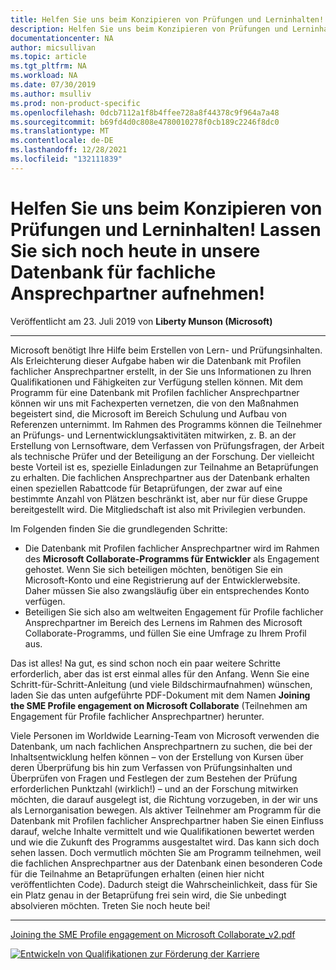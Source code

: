 ```yaml
---
title: Helfen Sie uns beim Konzipieren von Prüfungen und Lerninhalten! Lassen Sie sich noch heute in unsere Datenbank für fachliche Ansprechpartner aufnehmen! | Microsoft-Dokumentation
description: Helfen Sie uns beim Konzipieren von Prüfungen und Lerninhalten! Lassen Sie sich noch heute in unsere Datenbank für fachliche Ansprechpartner aufnehmen!
documentationcenter: NA
author: micsullivan
ms.topic: article
ms.tgt_pltfrm: NA
ms.workload: NA
ms.date: 07/30/2019
ms.author: msulliv
ms.prod: non-product-specific
ms.openlocfilehash: 0dcb7112a1f8b4ffee728a8f44378c9f964a7a48
ms.sourcegitcommit: b69fd4d0c808e4780010278f0cb189c2246f8dc0
ms.translationtype: MT
ms.contentlocale: de-DE
ms.lasthandoff: 12/28/2021
ms.locfileid: "132111839"
---
```

# <a name="help-us-create-exams-and-learning-content-join-our-sme-database-today"></a>Helfen Sie uns beim Konzipieren von Prüfungen und Lerninhalten! Lassen Sie sich noch heute in unsere Datenbank für fachliche Ansprechpartner aufnehmen!

Veröffentlicht am 23. Juli 2019 von **Liberty Munson (Microsoft)**

___

Microsoft benötigt Ihre Hilfe beim Erstellen von Lern- und Prüfungsinhalten. Als Erleichterung dieser Aufgabe haben wir die Datenbank mit Profilen fachlicher Ansprechpartner erstellt, in der Sie uns Informationen zu Ihren Qualifikationen und Fähigkeiten zur Verfügung stellen können. Mit dem Programm für eine Datenbank mit Profilen fachlicher Ansprechpartner können wir uns mit Fachexperten vernetzen, die von den Maßnahmen begeistert sind, die Microsoft im Bereich Schulung und Aufbau von Referenzen unternimmt. Im Rahmen des Programms können die Teilnehmer an Prüfungs- und Lernentwicklungsaktivitäten mitwirken, z. B. an der Erstellung von Lernsoftware, dem Verfassen von Prüfungsfragen, der Arbeit als technische Prüfer und der Beteiligung an der Forschung. Der vielleicht beste Vorteil ist es, spezielle Einladungen zur Teilnahme an Betaprüfungen zu erhalten. Die fachlichen Ansprechpartner aus der Datenbank erhalten einen speziellen Rabattcode für Betaprüfungen, der zwar auf eine bestimmte Anzahl von Plätzen beschränkt ist, aber nur für diese Gruppe bereitgestellt wird. Die Mitgliedschaft ist also mit Privilegien verbunden.

Im Folgenden finden Sie die grundlegenden Schritte:

- Die Datenbank mit Profilen fachlicher Ansprechpartner wird im Rahmen des **Microsoft Collaborate-Programms für Entwickler** als Engagement gehostet. Wenn Sie sich beteiligen möchten, benötigen Sie ein Microsoft-Konto und eine Registrierung auf der Entwicklerwebsite. Daher müssen Sie also zwangsläufig über ein entsprechendes Konto verfügen.
- Beteiligen Sie sich also am weltweiten Engagement für Profile fachlicher Ansprechpartner im Bereich des Lernens im Rahmen des Microsoft Collaborate-Programms, und füllen Sie eine Umfrage zu Ihrem Profil aus.

Das ist alles! Na gut, es sind schon noch ein paar weitere Schritte erforderlich, aber das ist erst einmal alles für den Anfang. Wenn Sie eine Schritt-für-Schritt-Anleitung (und viele Bildschirmaufnahmen) wünschen, laden Sie das unten aufgeführte PDF-Dokument mit dem Namen **Joining the SME Profile engagement on Microsoft Collaborate** (Teilnehmen am Engagement für Profile fachlicher Ansprechpartner) herunter.

Viele Personen im Worldwide Learning-Team von Microsoft verwenden die Datenbank, um nach fachlichen Ansprechpartnern zu suchen, die bei der Inhaltsentwicklung helfen können – von der Erstellung von Kursen über deren Überprüfung bis hin zum Verfassen von Prüfungsinhalten und Überprüfen von Fragen und Festlegen der zum Bestehen der Prüfung erforderlichen Punktzahl (wirklich!) – und an der Forschung mitwirken möchten, die darauf ausgelegt ist, die Richtung vorzugeben, in der wir uns als Lernorganisation bewegen. Als aktiver Teilnehmer am Programm für die Datenbank mit Profilen fachlicher Ansprechpartner haben Sie einen Einfluss darauf, welche Inhalte vermittelt und wie Qualifikationen bewertet werden und wie die Zukunft des Programms ausgestaltet wird. Das kann sich doch sehen lassen. Doch vermutlich möchten Sie am Programm teilnehmen, weil die fachlichen Ansprechpartner aus der Datenbank einen besonderen Code für die Teilnahme an Betaprüfungen erhalten (einen hier nicht veröffentlichten Code). Dadurch steigt die Wahrscheinlichkeit, dass für Sie ein Platz genau in der Betaprüfung frei sein wird, die Sie unbedingt absolvieren möchten. Treten Sie noch heute bei!


___

[Joining the SME Profile engagement on Microsoft Collaborate_v2.pdf](https://query.prod.cms.rt.microsoft.com/cms/api/am/binary/RE4yf7l)

[![Entwickeln von Qualifikationen zur Förderung der Karriere](images/microsoft-certified-banner.png)](https://www.microsoft.com/learning/azure-training-certification.aspx?WT.icid=mva_bnr_lexawareness_usen_asi_rightrail_oct2017)